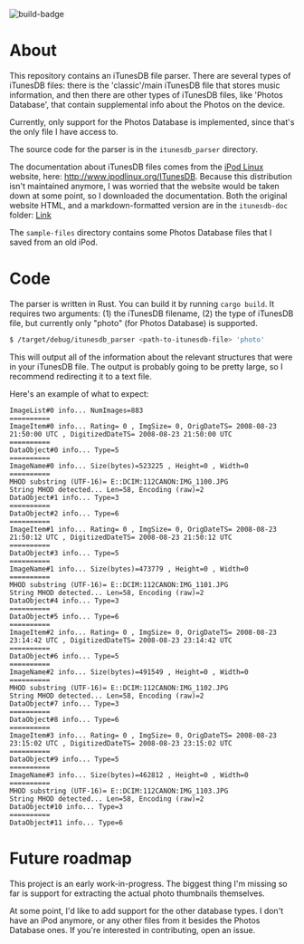 ![build-badge](https://github.com/raleighlittles/iTunesDB-Parser/actions/workflows/main.yml/badge.svg)

# About

This repository contains an iTunesDB file parser. There are several types of iTunesDB files: there is the 'classic'/main iTunesDB file that stores music information, and then there are other types of iTunesDB files, like 'Photos Database', that contain supplemental info about the Photos on the device.

Currently, only support for the Photos Database is implemented, since that's the only file I have access to.

The source code for the parser is in the `itunesdb_parser` directory.

The documentation about iTunesDB files comes from the [iPod Linux](https://en.wikipedia.org/wiki/IPodLinux) website, here: http://www.ipodlinux.org/ITunesDB. Because this distribution isn't maintained anymore, I was worried that the website would be taken down at some point, so I downloaded the documentation. Both the original website HTML, and a markdown-formatted version are in the `itunesdb-doc` folder: [Link](./itunesdb-doc/README.md)

The `sample-files` directory contains some Photos Database files that I saved from an old iPod.

# Code

The parser is written in Rust. You can build it by running `cargo build`. It requires two arguments: (1) the iTunesDB filename, (2) the type of iTunesDB file, but currently only "photo" (for Photos Database) is supported.

```bash
$ /target/debug/itunesdb_parser <path-to-itunesdb-file> 'photo'
```

This will output all of the information about the relevant structures that were in your iTunesDB file. The output is probably going to be pretty large, so I recommend redirecting it to a text file.

Here's an example of what to expect:

```
ImageList#0 info... NumImages=883
==========
ImageItem#0 info... Rating= 0 , ImgSize= 0, OrigDateTS= 2008-08-23 21:50:00 UTC , DigitizedDateTS= 2008-08-23 21:50:00 UTC
==========
DataObject#0 info... Type=5
==========
ImageName#0 info... Size(bytes)=523225 , Height=0 , Width=0
==========
MHOD substring (UTF-16)= E::DCIM:112CANON:IMG_1100.JPG
String MHOD detected... Len=58, Encoding (raw)=2
DataObject#1 info... Type=3
==========
DataObject#2 info... Type=6
==========
ImageItem#1 info... Rating= 0 , ImgSize= 0, OrigDateTS= 2008-08-23 21:50:12 UTC , DigitizedDateTS= 2008-08-23 21:50:12 UTC
==========
DataObject#3 info... Type=5
==========
ImageName#1 info... Size(bytes)=473779 , Height=0 , Width=0
==========
MHOD substring (UTF-16)= E::DCIM:112CANON:IMG_1101.JPG
String MHOD detected... Len=58, Encoding (raw)=2
DataObject#4 info... Type=3
==========
DataObject#5 info... Type=6
==========
ImageItem#2 info... Rating= 0 , ImgSize= 0, OrigDateTS= 2008-08-23 23:14:42 UTC , DigitizedDateTS= 2008-08-23 23:14:42 UTC
==========
DataObject#6 info... Type=5
==========
ImageName#2 info... Size(bytes)=491549 , Height=0 , Width=0
==========
MHOD substring (UTF-16)= E::DCIM:112CANON:IMG_1102.JPG
String MHOD detected... Len=58, Encoding (raw)=2
DataObject#7 info... Type=3
==========
DataObject#8 info... Type=6
==========
ImageItem#3 info... Rating= 0 , ImgSize= 0, OrigDateTS= 2008-08-23 23:15:02 UTC , DigitizedDateTS= 2008-08-23 23:15:02 UTC
==========
DataObject#9 info... Type=5
==========
ImageName#3 info... Size(bytes)=462812 , Height=0 , Width=0
==========
MHOD substring (UTF-16)= E::DCIM:112CANON:IMG_1103.JPG
String MHOD detected... Len=58, Encoding (raw)=2
DataObject#10 info... Type=3
==========
DataObject#11 info... Type=6
```

# Future roadmap

This project is an early work-in-progress. The biggest thing I'm missing so far is support for extracting the actual photo thumbnails themselves.

At some point, I'd like to add support for the other database types. I don't have an iPod anymore, or any other files from it besides the Photos Database ones. If you're interested in contributing, open an issue.

